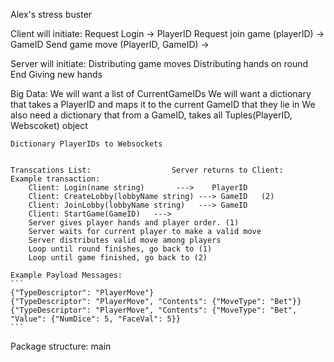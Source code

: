 Alex's stress buster

Client will initiate:
    Request Login -> PlayerID
    Request join game (playerID) -> GameID
    Send game move (PlayerID, GameID) -> 

Server will initiate:
    Distributing game moves
    Distributing hands on round End 
    Giving new hands
    
Big Data:
    We will want a list of CurrentGameIDs
    We will want a dictionary that takes a PlayerID and maps it to the current GameID that they lie in
    <!-- WE will want a dictionary that takes GameIDs and has all PlayerIDs in that game -->
    We also need a dictionary that from a GameID, takes all Tuples(PlayerID, Webscoket) object

    Dictionary PlayerIDs to Websockets


    Transcations List:                  Server returns to Client: 
    Example transaction:
        Client: Login(name string)       --->    PlayerID
        Client: CreateLobby(lobbyName string) ---> GameID   (2)
        Client: JoinLobby(lobbyName string)   ---> GameID
        Client: StartGame(GameID)   --->  
        Server gives player hands and player order. (1)
        Server waits for current player to make a valid move
        Server distributes valid move among players
        Loop until round finishes, go back to (1)
        Loop until game finished, go back to (2)

    Example Payload Messages:
    ```
    {"TypeDescriptor": "PlayerMove"}
    {"TypeDescriptor": "PlayerMove", "Contents": {"MoveType": "Bet"}}
    {"TypeDescriptor": "PlayerMove", "Contents": {"MoveType": "Bet", "Value": {"NumDice": 5, "FaceVal": 5}}
    ```

Package structure:
    main